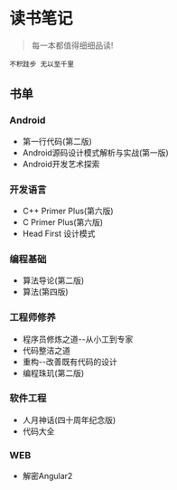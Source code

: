 # 读书笔记

> 每一本都值得细细品读!

 `不积跬步 无以至千里`

## 书单
### Android
* 第一行代码(第二版)
* Android源码设计模式解析与实战(第一版)
* Android开发艺术探索
### 开发语言
* C++ Primer Plus(第六版)
* C Primer Plus(第六版)
* Head First 设计模式
### 编程基础
* 算法导论(第二版)
* 算法(第四版)
### 工程师修养
* 程序员修炼之道--从小工到专家
* 代码整洁之道
* 重构--改善既有代码的设计
* 编程珠玑(第二版)
### 软件工程
* 人月神话(四十周年纪念版)
* 代码大全
### WEB
* 解密Angular2

